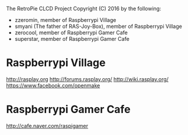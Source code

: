 The RetroPie CLCD Project Copyright (C) 2016 by the following:

* zzeromin, member of Raspberrypi Village
* smyani (The father of RAS-Joy-Box), member of Raspberrypi Village
* zerocool, member of Raspberrypi Gamer Cafe
* superstar, member of Raspberrypi Gamer Cafe

# Raspberrypi Village
http://rasplay.org
http://forums.rasplay.org/
http://wiki.rasplay.org/
https://www.facebook.com/openmake

# Raspberrypi Gamer Cafe
http://cafe.naver.com/raspigamer
